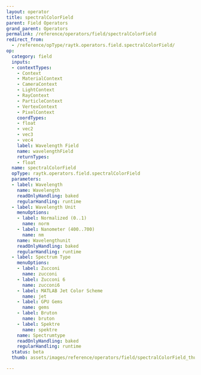 ```yaml
---
layout: operator
title: spectralColorField
parent: Field Operators
grand_parent: Operators
permalink: /reference/operators/field/spectralColorField
redirect_from:
  - /reference/opType/raytk.operators.field.spectralColorField/
op:
  category: field
  inputs:
  - contextTypes:
    - Context
    - MaterialContext
    - CameraContext
    - LightContext
    - RayContext
    - ParticleContext
    - VertexContext
    - PixelContext
    coordTypes:
    - float
    - vec2
    - vec3
    - vec4
    label: Wavelength Field
    name: wavelengthField
    returnTypes:
    - float
  name: spectralColorField
  opType: raytk.operators.field.spectralColorField
  parameters:
  - label: Wavelength
    name: Wavelength
    readOnlyHandling: baked
    regularHandling: runtime
  - label: Wavelength Unit
    menuOptions:
    - label: Normalized (0..1)
      name: norm
    - label: Nanometer (400..700)
      name: nm
    name: Wavelengthunit
    readOnlyHandling: baked
    regularHandling: runtime
  - label: Spectrum Type
    menuOptions:
    - label: Zucconi
      name: zucconi
    - label: Zucconi 6
      name: zucconi6
    - label: MATLAB Jet Color Scheme
      name: jet
    - label: GPU Gems
      name: gems
    - label: Bruton
      name: bruton
    - label: Spektre
      name: spektre
    name: Spectrumtype
    readOnlyHandling: baked
    regularHandling: runtime
  status: beta
  thumb: assets/images/reference/operators/field/spectralColorField_thumb.png

---
```


